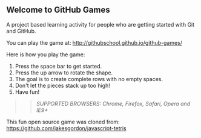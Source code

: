 ## Welcome to GitHub Games

A project based learning activity for people who are getting started with Git and GitHub.

You can play the game at: http://githubschool.github.io/github-games/

Here is how you play the game:
1. Press the space bar to get started.
2. Press the up arrow to rotate the shape.
3. The goal is to create complete rows with no empty spaces.
4. Don't let the pieces stack up too high!
5. Have fun!

>> _*SUPPORTED BROWSERS*: Chrome, Firefox, Safari, Opera and IE9+_

This fun open source game was cloned from: https://github.com/jakesgordon/javascript-tetris
